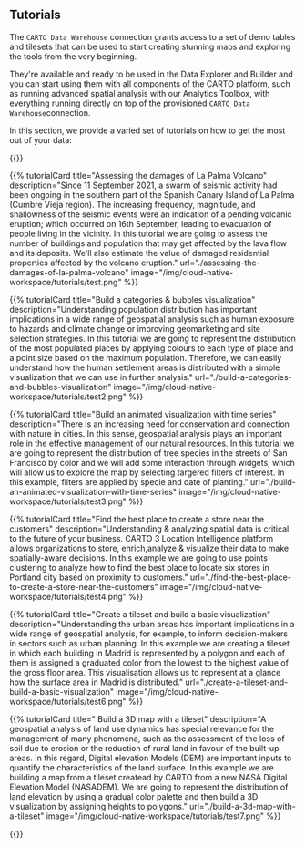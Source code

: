 ## Tutorials

The `CARTO Data Warehouse` connection grants access to a set of demo tables and tilesets that can be used to start creating stunning maps and exploring the tools from the very beginning. 

They're available and ready to be used in the Data Explorer and Builder and you can start using them with all components of the CARTO platform, such as running advanced spatial analysis with our Analytics Toolbox, with everything running directly on top of the provisioned `CARTO Data Warehouse`connection. 

In this section, we provide a varied set of tutorials on how to get the most out of your data:

{{<grid>}}

{{% tutorialCard title="Assessing the damages of La Palma Volcano" description="Since 11 September 2021, a swarm of seismic activity had been ongoing in the southern part of the Spanish Canary Island of La Palma (Cumbre Vieja region). The increasing frequency, magnitude, and shallowness of the seismic events were an indication of a pending volcanic eruption; which occurred on 16th September, leading to evacuation of people living in the vicinity. In this tutorial we are going to assess the number of buildings and population that may get affected by the lava flow and its deposits. We'll also estimate the value of damaged residential properties affected by the volcano eruption." url="./assessing-the-damages-of-la-palma-volcano" image="/img/cloud-native-workspace/tutorials/test.png" %}}

{{% tutorialCard title="Build a categories & bubbles visualization" description="Understanding population distribution has important implications in a wide range of geospatial analysis such as human exposure to hazards and climate change or improving geomarketing and site selection strategies. In this tutorial we are going to represent the distribution of the most populated places by applying colours to each type of place and a point size based on the maximum population. Therefore, we can easily understand how the human settlement areas is distributed with a simple visualization that we can use in further analysis." url="./build-a-categories-and-bubbles-visualization" image="/img/cloud-native-workspace/tutorials/test2.png" %}}

{{% tutorialCard title="Build an animated visualization with time series" description="There is an increasing need for conservation and connection with nature in cities. In this sense, geospatial analysis plays an important role in the effective management of our natural resources. In this tutorial we are going to represent the distribution of tree species in the streets of San Francisco by color and we will add some interaction through widgets, which will allow us to explore the map by selecting targered filters of interest. In this example, filters are applied by specie and date of planting." url="./build-an-animated-visualization-with-time-series" image="/img/cloud-native-workspace/tutorials/test3.png" %}}

{{% tutorialCard title="Find the best place to create a store near the customers" description="Understanding & analyzing spatial data is critical to the future of your business. CARTO 3 Location Intelligence platform allows organizations to store, enrich,analyze & visualize their data to make spatially-aware decisions. In this example we are going to use points clustering to analyze how to find the best place to locate six stores in Portland city based on proximity to customers." url="./find-the-best-place-to-create-a-store-near-the-customers" image="/img/cloud-native-workspace/tutorials/test4.png" %}}

{{% tutorialCard title="Create a tileset and build a basic visualization" description="Understanding the urban areas has important implications in a wide range of geospatial analysis, for example, to inform decision-makers in sectors such as urban planning. In this example we are creating a tileset in which each building in Madrid is represented by a polygon and each of them is assigned a graduated color from the lowest to the highest value of the gross floor area. This visualisation allows us to represent at a glance how the surface area in Madrid is distributed." url="./create-a-tileset-and-build-a-basic-visualization" image="/img/cloud-native-workspace/tutorials/test6.png" %}}

{{% tutorialCard title=" Build a 3D map with a tileset" description="A geospatial analysis of land use dynamics has special relevance for the management of many phenomena, such as the assessment of the loss of soil due to erosion or the reduction of rural land in favour of the built-up areas. In this regard, Digital elevation Models (DEM) are important inputs to quantify the characteristics of the land surface. In this example we are building a map from a tileset createad by CARTO from a new NASA Digital Elevation Model (NASADEM). We are going to represent the distribution of land elevation by using a gradual color palette and then build a 3D visualization by assigning heights to polygons." url="./build-a-3d-map-with-a-tileset" image="/img/cloud-native-workspace/tutorials/test7.png" %}}

{{</grid>}}
